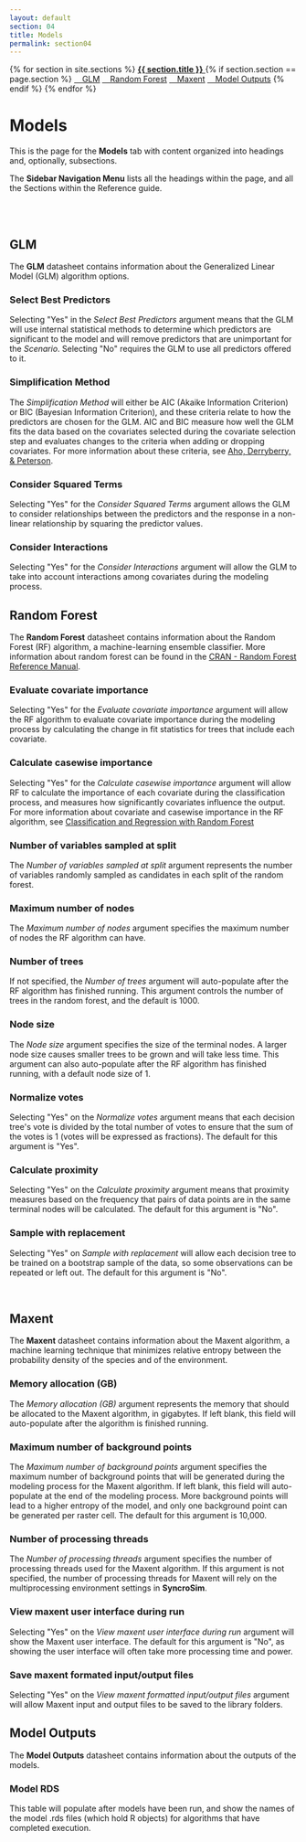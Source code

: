 ```yaml
---
layout: default
section: 04
title: Models
permalink: section04
---
```



<!--- Sidebar Navigation Menu --->
<div class="sidenav">
    {% for section in site.sections %}
        <a href="{{site.baseurl}}{{ section.url }}"> <b>{{ section.title }}</b> </a>
        {% if section.section == page.section %}
            <a href="#heading01"> &emsp;GLM</a>
            <a href="#heading02"> &emsp;Random Forest</a>
            <a href="#heading03"> &emsp;Maxent</a>
            <a href="#heading04"> &emsp;Model Outputs</a>
        {% endif %}
    {% endfor %}
</div>

# **Models**

This is the page for the **Models** tab with content organized into headings and, optionally, subsections.

The **Sidebar Navigation Menu** lists all the headings within the page, and all the Sections within the Reference guide. 

<br>
<br>

<p id="heading01"> <h2>GLM</h2> </p>

The **GLM** datasheet contains information about the Generalized Linear Model (GLM) algorithm options.

### Select Best Predictors
Selecting "Yes" in the *Select Best Predictors* argument means that the GLM will use internal statistical methods to determine which predictors are significant to the model and will remove predictors that are unimportant for the *Scenario*. Selecting "No" requires the GLM to use all predictors offered to it.
### Simplification Method
The *Simplification Method* will either be AIC (Akaike Information Criterion) or BIC (Bayesian Information Criterion), and these criteria relate to how the predictors are chosen for the GLM. AIC and BIC measure how well the GLM fits the data based on the covariates selected during the covariate selection step and evaluates changes to the criteria when adding or dropping covariates. For more information about these criteria, see [Aho, Derryberry, & Peterson](https://doi.org/10.1890/13-1452.1).
### Consider Squared Terms
Selecting "Yes" for the *Consider Squared Terms* argument allows the GLM to consider relationships between the predictors and the response in a non-linear relationship by squaring the predictor values. 
### Consider Interactions
Selecting "Yes" for the *Consider Interactions* argument will allow the GLM to take  into account interactions among covariates during the modeling process.
<br>

<p id="heading02"> <h2>Random Forest</h2> </p>

The **Random Forest** datasheet contains information about the Random Forest (RF) algorithm, a machine-learning ensemble classifier. More information about random forest can be found in the [CRAN - Random Forest Reference Manual](https://cran.r-project.org/web/packages/randomForest/randomForest.pdf).

### Evaluate covariate importance
Selecting "Yes" for the *Evaluate covariate importance* argument will allow the RF algorithm to evaluate covariate importance during the modeling process by calculating the change in fit statistics for trees that include each covariate. 
### Calculate casewise importance
Selecting "Yes" for the *Calculate casewise importance* argument will allow RF to calculate the importance of each covariate during the classification process, and measures how significantly covariates influence the output. For more information about covariate and casewise importance in the RF algorithm, see [Classification and Regression with Random Forest](https://haoen-cui.github.io/SOA-Exam-PA-R-Package-Documentation/randomForest/reference/randomForest.html)
### Number of variables sampled at split
The *Number of variables sampled at split* argument represents the number of variables randomly sampled as candidates in each split of the random forest. 
### Maximum number of nodes
The *Maximum number of nodes* argument specifies the maximum number of nodes the RF algorithm can have.
### Number of trees
If not specified, the *Number of trees* argument will auto-populate after the RF algorithm has finished running. This argument controls the number of trees in the random forest, and the default is 1000.
### Node size
The *Node size* argument specifies the size of the terminal nodes. A larger node size causes smaller trees to be grown and will take less time. This argument can also auto-populate after the RF algorithm has finished running, with a default node size of 1.
### Normalize votes
Selecting "Yes" on the *Normalize votes* argument means that each decision tree's vote is divided by the total number of votes to ensure that the sum of the votes is 1 (votes will be expressed as fractions). The default for this argument is "Yes".
### Calculate proximity
Selecting "Yes" on the *Calculate proximity* argument means that proximity measures based on the frequency that pairs of data points are in the same terminal nodes will be calculated. The default for this argument is "No".
### Sample with replacement
Selecting "Yes" on *Sample with replacement* will allow each decision tree to be trained on a bootstrap sample of the data, so some observations can be repeated or left out. The default for this argument is "No".

<br>
<p id="heading03"> <h2>Maxent</h2> </p>

The **Maxent** datasheet contains information about the Maxent algorithm, a machine learning technique that minimizes relative entropy between the probability density of the species and of the environment.

### Memory allocation (GB)
The *Memory allocation (GB)* argument represents the memory that should be allocated to the Maxent algorithm, in gigabytes. If left blank, this field will auto-populate after the algorithm is finished running.
### Maximum number of background points
The *Maximum number of background points* argument specifies the maximum number of background points that will be generated during the modeling process for the Maxent algorithm. If left blank, this field will auto-populate at the end of the modeling process. More background points will lead to a higher entropy of the model, and only one background point can be generated per raster cell. The default for this argument is 10,000. 
### Number of processing threads
The *Number of processing threads* argument specifies the number of processing threads used for the Maxent algorithm. If this argument is not specified, the number of processing threads for Maxent will rely on the multiprocessing environment settings in **SyncroSim**.
### View maxent user interface during run
Selecting "Yes" on the *View maxent user interface during run* argument will show the Maxent user interface. The default for this argument is "No", as showing the user interface will often take more processing time and power. 
### Save maxent formated input/output files
Selecting "Yes" on the *View maxent formatted input/output files* argument will allow Maxent input and output files to be saved to the library folders. 
<br>

<p id="heading04"> <h2>Model Outputs</h2> </p>

The **Model Outputs** datasheet contains information about the outputs of the models.

### Model RDS
This table will populate after models have been run, and show the names of the model .rds files (which hold R objects) for algorithms that have completed execution.
<br>

